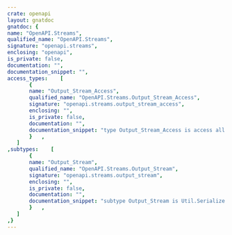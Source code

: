```yaml
---
crate: openapi
layout: gnatdoc
gnatdoc: {
name: "OpenAPI.Streams",
qualified_name: "OpenAPI.Streams",
signature: "openapi.streams",
enclosing: "openapi",
is_private: false,
documentation: "",
documentation_snippet: "",
access_types:    [
       {
       name: "Output_Stream_Access",
       qualified_name: "OpenAPI.Streams.Output_Stream_Access",
       signature: "openapi.streams.output_stream_access",
       enclosing: "",
       is_private: false,
       documentation: "",
       documentation_snippet: "type Output_Stream_Access is access all Output_Stream'Class;",
       }   ,
   ]
,subtypes:    [
       {
       name: "Output_Stream",
       qualified_name: "OpenAPI.Streams.Output_Stream",
       signature: "openapi.streams.output_stream",
       enclosing: "",
       is_private: false,
       documentation: "",
       documentation_snippet: "subtype Output_Stream is Util.Serialize.IO.Output_Stream;",
       }   ,
   ]
,}
---
```

